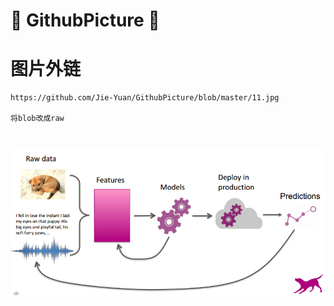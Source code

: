 # :rocket: GithubPicture :facepunch:


# 图片外链
```
https://github.com/Jie-Yuan/GithubPicture/blob/master/11.jpg

将blob改成raw
```
# ![Picture][1]
[1]: https://github.com/Jie-Yuan/GithubPicture/blob/master/11.jpg
